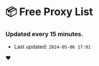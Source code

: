 # :package: Free Proxy List
### Updated every 15 minutes.

- Last updated: `2024-05-06 17:01`

:heart:
